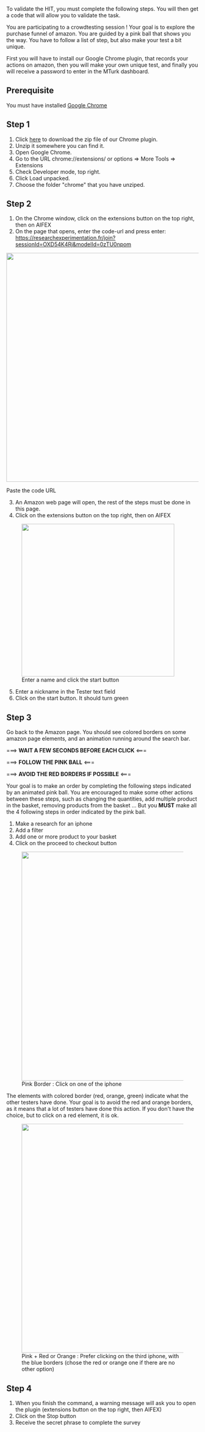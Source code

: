

To validate the HIT, you must complete the following steps. You will then get a code that will allow you to validate the task.

You are participating to a crowdtesting session ! Your goal is to explore the purchase funnel of amazon. You are guided by a pink ball that shows you the way. You have to follow a list of step, but also make your test a bit unique.

First you will have to install our Google Chrome plugin, that records your actions on amazon, then you will make your own unique test, and finally you will receive a password to enter in the MTurk dashboard.

<h2>Prerequisite</h2>
You must have installed <a href="https://www.google.com/chrome/fast-and-secure/">Google Chrome</a> 

<h2>Step 1</h2>

1. Click <a href="/static/chromeExtension.zip" download="chromeExtension">here</a> to download the zip file of our Chrome plugin.
2. Unzip it somewhere you can find it.
3. Open Google Chrome.
4. Go to the URL chrome://extensions/ or options => More Tools => Extensions 
5. Check Developer mode, top right.
6. Click Load unpacked.
7. Choose the folder "chrome" that you have unziped.

<h2>Step 2</h2>

1. On the Chrome window, click on the extensions button on the top right, then on AIFEX
2. On the page that opens, enter the code-url and press enter: https://researchexperimentation.fr/join?sessionId=OXD54K4Rj&modelId=0zTU0npom

<img src="/static/images/connect.png"
    width="600"
    />
    <figcaption>Paste the code URL</figcaption>
</figure>

3. An Amazon web page will open, the rest of the steps must be done in this page.
4. Click on the extensions button on the top right, then on AIFEX

<figure>
<img src="/static/images/record.png"
    width="400"
    />
    <figcaption>Enter a name and click the start button</figcaption>
</figure>

5. Enter a nickname in the Tester text field
6. Click on the start button. It should turn green
 
<h2>Step 3</h2>
Go back to the Amazon page. You should see colored borders on some amazon page elements, and an animation running around the search bar.

===> **WAIT A FEW SECONDS BEFORE EACH CLICK** <===

===> **FOLLOW THE PINK BALL** <===

===> **AVOID THE RED BORDERS IF POSSIBLE** <===

Your goal is to make an order by completing the following steps indicated by an animated pink ball. You are encouraged to make some other actions between these steps, such as changing the quantities, add multiple product in the basket, removing products from the basket ... But you **MUST** make all the 4 following steps in order indicated by the pink ball.
1. Make a research for an iphone
2. Add a filter
4. Add one or more product to your basket
5. Click on the proceed to checkout button

<figure>
<img src="/static/images/guide.png"
    width="600"
    />
    <figcaption>Pink Border : Click on one of the iphone</figcaption>
</figure>

The elements with colored border (red, orange, green) indicate what the other testers have done. 
Your goal is to avoid the red and orange borders, as it means that a lot of testers have done this action.
If you don't have the choice, but to click on a red element, it is ok.

<figure>
<img src="/static/images/red_color.png"
    width="600"   />
    <figcaption>Pink + Red or Orange : Prefer clicking on the third iphone, with the blue borders (chose the red or orange one if there are no other option)</figcaption>

</figure>

<h2>Step 4</h2>

1. When you finish the command, a warning message will ask you to open the plugin (extensions button on the top right, then AIFEX)
2. Click on the Stop button
3. Receive the secret phrase to complete the survey
